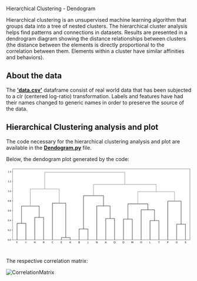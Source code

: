 Hierarchical Clustering - Dendogram

Hierarchical clustering is an unsupervised machine learning algorithm that groups data into a tree of nested clusters. The hierarchical cluster analysis helps find patterns and connections in datasets. Results are presented in a dendrogram diagram showing the distance relationships between clusters (the distance between the elements is directly proportional to the correlation between them. Elements within a cluster have similar affinities and behaviors).

## About the data
The __['data.csv'](https://github.com/CassSouza/Dendogram-Plot-/tree/main/Data)__ dataframe consist of real world data that has been subjected to a clr (centered log-ratio) transformation. Labels and features have had their names changed to generic names in order to preserve the source of the data.

## Hierarchical Clustering analysis and plot

The code necessary for the hierarchical clustering analysis and plot are available in the __[Dendogram.py](https://github.com/CassSouza/Dendogram-Plot-/blob/main/Dendogram.py)__ file. 

Below, the dendogram plot generated by the code:

<div>
    <img src="https://github.com/CassSouza/Dendogram-Plot-/blob/main/Dendogram%20Plot/Dendogram.jpeg?raw=true" title="Dendogram" alt="Dendogram"/>&nbsp;
</div>

The respective correlation matrix:

<div>
    <img src="https://github.com/CassSouza/Hierarchical-Clustering/blob/main/Dendogram%20Plot/Correlation%20matrix.jpeg?raw=true>" title="CorrelationMatrix">&nbsp;
</div>